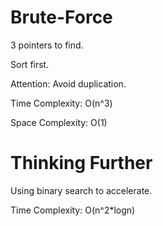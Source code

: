 # Brute-Force

3 pointers to find.

Sort first.

Attention: Avoid duplication.

Time Complexity: O(n^3)

Space Complexity: O(1)



# Thinking Further

Using binary search to accelerate.

Time Complexity: O(n^2*logn)